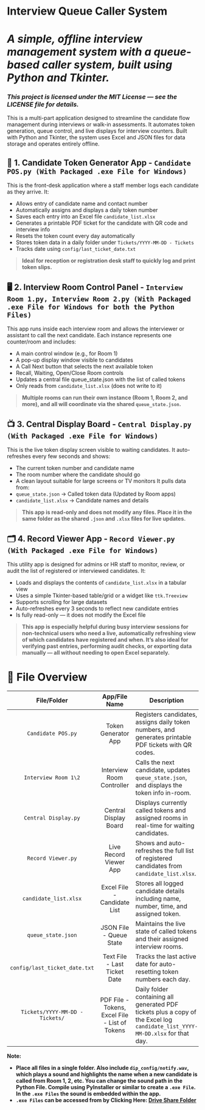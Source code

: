 # <b>Interview Queue Caller System</b>
# <i>A simple, offline interview management system with a queue-based caller system, built using Python and Tkinter.</i>

### <i>This project is licensed under the MIT License — see the LICENSE file for details.</i>

This is a multi-part application designed to streamline the candidate flow management during interviews or walk-in assessments. It automates token generation, queue control, and live displays for interview counters. Built with Python and Tkinter, the system uses Excel and JSON files for data storage and operates entirely offline.

## 📄 1. Candidate Token Generator App - `Candidate POS.py (With Packaged .exe File for Windows)`
This is the front-desk application where a staff member logs each candidate as they arrive. It:
  - Allows entry of candidate name and contact number
  - Automatically assigns and displays a daily token number
  - Saves each entry into an Excel file `candidate_list.xlsx`
  - Generates a printable PDF ticket for the candidate with QR code and interview info
  - Resets the token count every day automatically
  - Stores token data in a daily folder under `Tickets/YYYY-MM-DD - Tickets`
  - Tracks date using `config/last_ticket_date.txt`

> <b> Ideal for reception or registration desk staff to quickly log and print token slips. </b>

## 🖥️ 2. Interview Room Control Panel - `Interview Room 1.py, Interview Room 2.py (With Packaged .exe File for Windows for both the Python Files)`
This app runs inside each interview room and allows the interviewer or assistant to call the next candidate. Each instance represents one counter/room and includes:
  - A main control window (e.g., for Room 1)
  - A pop-up display window visible to candidates
  - A Call Next button that selects the next available token
  - Recall, Waiting, Open/Close Room controls
  - Updates a central file queue_state.json with the list of called tokens
  - Only reads from `candidate_list.xlsx` (does not write to it)

> <b> Multiple rooms can run their own instance (Room 1, Room 2, and more), and all will coordinate via the shared `queue_state.json`. </b>

## 📺 3. Central Display Board - `Central Display.py (With Packaged .exe File for Windows)`
This is the live token display screen visible to waiting candidates. It auto-refreshes every few seconds and shows:
  - The current token number and candidate name
  - The room number where the candidate should go
  - A clean layout suitable for large screens or TV monitors
It pulls data from:
  - `queue_state.json` → Called token data (Updated by Room apps)
  - `candidate_list.xlsx` → Candidate names and details

> <b>This app is read-only and does not modify any files. Place it in the same folder as the shared `.json` and `.xlsx` files for live updates.</b>

## 🗂️ 4. Record Viewer App - `Record Viewer.py (With Packaged .exe File for Windows)`
This utility app is designed for admins or HR staff to monitor, review, or audit the list of registered or interviewed candidates. It:
  - Loads and displays the contents of `candidate_list.xlsx` in a tabular view
  - Uses a simple Tkinter-based table/grid or a widget like `ttk.Treeview`
  - Supports scrolling for large datasets
  - Auto-refreshes every 3 seconds to reflect new candidate entries
  - Is fully read-only — it does not modify the Excel file

> <b>This app is especially helpful during busy interview sessions for non-technical users who need a live, automatically refreshing view of which candidates have registered and when. It’s also ideal for verifying past entries, performing audit checks, or exporting data manually — all without needing to open Excel separately.</b>

# 📁 File Overview
| File/Folder | App/File Name | Description |
| :---: | :---: | --- |
| `Candidate POS.py` | Token Generator App	 | Registers candidates, assigns daily token numbers, and generates printable PDF tickets with QR codes. |
| `Interview Room 1\2`</center> | Interview Room Controller | Calls the next candidate, updates `queue_state.json`, and displays the token info in-room. |
| `Central Display.py` | Central Display Board | Displays currently called tokens and assigned rooms in real-time for waiting candidates. |
| `Record Viewer.py` | Live Record Viewer App | Shows and auto-refreshes the full list of registered candidates from `candidate_list.xlsx`. |
| `candidate_list.xlsx` | Excel File - Candidate List | Stores all logged candidate details including name, number, time, and assigned token. |
| `queue_state.json` | JSON File - Queue State | Maintains the live state of called tokens and their assigned interview rooms. |
| `config/last_ticket_date.txt` | Text File - Last Ticket Date | Tracks the last active date for auto-resetting token numbers each day. |
| `Tickets/YYYY-MM-DD - Tickets/` | PDF File - Tokens, Excel File - List of Tokens | Daily folder containing all generated PDF tickets plus a copy of the Excel log `candidate_list_YYYY-MM-DD.xlsx` for that day. |

<b> Note: 
  - Place all files in a single folder. Also include `dip_config/notify.wav`, which plays a sound and highlights the name when a new candidate is called from Room 1, 2, etc. You can     change the sound path in the Python File. Compile using PyInstaller or similar to create a `.exe File`. In the `.exe Files` the sound is embedded within the app.
  - `.exe Files` can be accessed from by Clicking Here: [Drive Share Folder](https://drive.google.com/drive/folders/1dhkN6V82qp-A2-ePw5LvCwpez8Fb67YU?usp=sharing)
</b>
